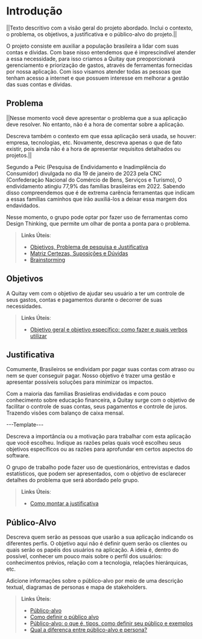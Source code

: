 # Introdução

||Texto descritivo com a visão geral do projeto abordado. Inclui o contexto, o problema, os objetivos, a justificativa e o público-alvo do projeto.||

O projeto consiste em auxiliar a população brasileira a lidar com suas contas e dívidas. Com base nisso entendemos que é imprescindível atender a essa necessidade, para isso criamos a Quitay que preoporcionará gerenciamento e priorização de gastos, através de ferramentas fornecidas por nossa aplicação. Com isso visamos atender todas as pessoas que tenham acesso a internet e que possuem interesse em melhorar a gestão das suas contas e dívidas. 

## Problema
||Nesse momento você deve apresentar o problema que a sua aplicação deve  resolver. No entanto, não é a hora de comentar sobre a aplicação.

Descreva também o contexto em que essa aplicação será usada, se  houver: empresa, tecnologias, etc. Novamente, descreva apenas o que de  fato existir, pois ainda não é a hora de apresentar requisitos  detalhados ou projetos.||

Segundo a Peic (Pesquisa de Endividamento e Inadimplência do Consumidor) divulgada no dia 19 de janeiro de 2023 pela CNC (Confederação Nacional do Comércio de Bens, Serviços e Turismo), O endividamento atingiu 77,9% das famílias brasileiras em 2022. Sabendo disso compreendemos que é de extrema carência ferramentas que indicam a essas famílias caminhos que irão auxiliá-los a deixar essa margem dos endavidados.

Nesse momento, o grupo pode optar por fazer uso  de ferramentas como Design Thinking, que permite um olhar de ponta a ponta para o problema.

> **Links Úteis**:
> - [Objetivos, Problema de pesquisa e Justificativa](https://medium.com/@versioparole/objetivos-problema-de-pesquisa-e-justificativa-c98c8233b9c3)
> - [Matriz Certezas, Suposições e Dúvidas](https://medium.com/educa%C3%A7%C3%A3o-fora-da-caixa/matriz-certezas-suposi%C3%A7%C3%B5es-e-d%C3%BAvidas-fa2263633655)
> - [Brainstorming](https://www.euax.com.br/2018/09/brainstorming/)

## Objetivos

A Quitay vem com o objetivo de ajudar seu usuário a ter um controle de seus gastos, contas e pagamentos durante o decorrer de suas necessidades. 


> **Links Úteis**:
> - [Objetivo geral e objetivo específico: como fazer e quais verbos utilizar](https://blog.mettzer.com/diferenca-entre-objetivo-geral-e-objetivo-especifico/)

## Justificativa
Comumente, Brasileiros se endividam por pagar suas contas com atraso ou nem se quer conseguir pagar. Nosso objetivo é trazer uma gestão e apresentar possíveis soluções para minimizar os impactos.

Com a maioria das familias Brasieliras endividadas e com pouco conhecimento sobre educação financeira, a Quitay surge com o objetivo de facilitar o controle de suas contas, seus pagamentos e controle de juros. Trazendo visões com balanço de caixa mensal.

---Template---

Descreva a importância ou a motivação para trabalhar com esta aplicação que você escolheu. Indique as razões pelas quais você escolheu seus objetivos específicos ou as razões para aprofundar em certos aspectos do software.

O grupo de trabalho pode fazer uso de questionários, entrevistas e dados estatísticos, que podem ser apresentados, com o objetivo de esclarecer detalhes do problema que será abordado pelo grupo.

> **Links Úteis**:
> - [Como montar a justificativa](https://guiadamonografia.com.br/como-montar-justificativa-do-tcc/)

## Público-Alvo

Descreva quem serão as pessoas que usarão a sua aplicação indicando os diferentes perfis. O objetivo aqui não é definir quem serão os clientes ou quais serão os papéis dos usuários na aplicação. A ideia é, dentro do possível, conhecer um pouco mais sobre o perfil dos usuários: conhecimentos prévios, relação com a tecnologia, relações
hierárquicas, etc.

Adicione informações sobre o público-alvo por meio de uma descrição textual, diagramas de personas e mapa de stakeholders.

> **Links Úteis**:
> - [Público-alvo](https://blog.hotmart.com/pt-br/publico-alvo/)
> - [Como definir o público alvo](https://exame.com/pme/5-dicas-essenciais-para-definir-o-publico-alvo-do-seu-negocio/)
> - [Público-alvo: o que é, tipos, como definir seu público e exemplos](https://klickpages.com.br/blog/publico-alvo-o-que-e/)
> - [Qual a diferença entre público-alvo e persona?](https://rockcontent.com/blog/diferenca-publico-alvo-e-persona/)
